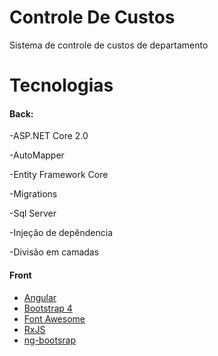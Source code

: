 # Controle De Custos
Sistema de controle de custos de departamento

# Tecnologias

#### Back:

-ASP.NET Core 2.0

-AutoMapper

-Entity Framework Core

-Migrations

-Sql Server

-Injeção de depêndencia

-Divisão em camadas

#### Front
- [Angular](https://angular.io)
- [Bootstrap 4](https://v4-alpha.getbootstrap.com)
- [Font Awesome](http://fontawesome.io)
- [RxJS](http://reactivex.io/rxjs)
- [ng-bootsrap](https://ng-bootstrap.github.io/)
